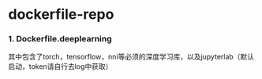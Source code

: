 # dockerfile-repo

### 1. Dockerfile.deeplearning
其中包含了torch，tensorflow，nni等必须的深度学习库，以及jupyterlab（默认启动，token请自行去log中获取）
